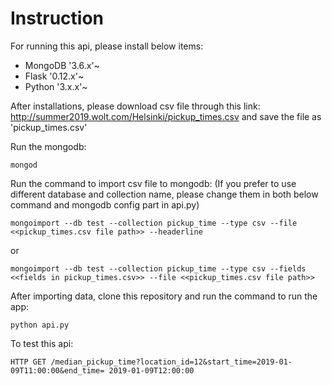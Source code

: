 # Instruction

For running this api, please install below items:
- MongoDB '3.6.x'~
- Flask '0.12.x'~
- Python '3.x.x'~


After installations, please download csv file through this link: http://summer2019.wolt.com/Helsinki/pickup_times.csv and save the file as 'pickup_times.csv'


Run the mongodb:
```
mongod
```


Run the command to import csv file to mongodb:
(If you prefer to use different database and collection name, please change them in both below command and mongodb config part in api.py)
```
mongoimport --db test --collection pickup_time --type csv --file <<pickup_times.csv file path>> --headerline
```
or
```
mongoimport --db test --collection pickup_time --type csv --fields <<fields in pickup_times.csv>> --file <<pickup_times.csv file path>>
```


After importing data, clone this repository and run the command to run the app:
```
python api.py
```


To test this api:
```
HTTP GET /median_pickup_time?location_id=12&start_time=2019-01-09T11:00:00&end_time= 2019-01-09T12:00:00
```
